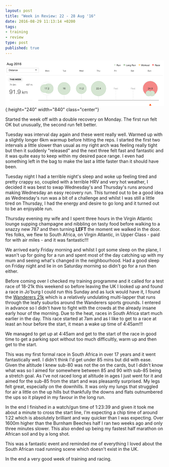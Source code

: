 ```yaml
---
layout: post
title: "Week in Review: 22 - 28 Aug '16"
date: 2016-08-29 11:13:14 +0200
tags:
- training
- review
type: post
published: true
---
```


![Week in Review: 22 - 28 Aug '16](/assets/week-in-review-22-28Aug16.png){:height="240" width="840" class="center"}

Started the week off with a double recovery on Monday.  The first run felt OK but unusually, the second run felt better.

Tuesday was interval day again and these went really well. Warmed up with a slightly longer 6km warmup before hitting the reps. I started the first two intervals a little slower than usual as my right arch was feeling really tight but then it suddenly "released" and the next three felt fast and fantastic and it was quite easy to keep within my desired pace range. I even had something left in the bag to make the last a little faster than it should have been.

Tuesday night I had a terrible night's sleep and woke up feeling tired and pretty crappy so, coupled with a terrible HRV and very hot weather, I decided it was best to swap Wednesday's and Thursday's runs around making Wednesday an easy recovery run. This turned out to be a good idea as Wednesday's run was a bit of a challenge and whilst I was still a little tired on Thursday, I had the energy and desire to go long and it turned out to be an enjoyable run.

Thursday evening my wife and I spent three hours in the Virgin Atlantic lounge supping champagne and nibbling on tasty food before walking to a snazzy new 787 and then turning **LEFT** the moment we walked in the door.  Yes folks, we flew to South Africa, on Virgin Atlantic, in Upper Class - paid for with air miles - and it was fantastic!!!

We arrived early Friday morning and whilst I got some sleep on the plane, I wasn't up for going for a run and spent most of the day catching up with my mum and seeing what's changed in the neighbourhood.  Had a good sleep on Friday night and lie in on Saturday morning so didn't go for a run then either.

Before coming over I checked my training programme and it called for a test race of 18-21k this weekend so before leaving the UK I looked up and found a race in Jo'burg I could run this Sunday and as luck would have it, I found the [Wanderers 21k](http://wacza.co.za/aucor-wanderers-road-race/) which is a relatively undulating multi-lapper that runs through the leafy suburbs around the Wanderers sports grounds. I entered in advance so I didn't have to fight with the crowds at the already insane early hour of the morning. Due to the heat, races in South Africa start much earlier in the day. This race started at 7am and as I like to get to a race at least an hour before the start, it mean a wake up time of 4:45am!!!

We managed to get up at 4:45am and get to the start of the race in good time to get a parking spot without too much difficultly, warm up and then get to the start.

This was my first formal race in South Africa in over 17 years and it went fantastically well. I didn't think I'd get under 85 mins but did with ease. Given the altitude I knew sub-80 was not the on the cards, but I didn't know what was so I aimed for somewhere between 85 and 90 with sub-85 being a stretch goal. As I've not raced long at altitude in ages I just went for it and aimed for the sub-85 from the start and was pleasantly surprised. My legs felt great, especially on the downhills. It was only my lungs that struggled for air a little on the up hills but thankfully the downs and flats outnumbered the ups so it played in my favour in the long run.

In the end I finished in a watch/gun time of 1:23:39 and given it took me about a minute to cross the start line, I'm expecting a chip time of around 1:22 which is absolutely brilliant and way quicker than I was expecting. Over 1600m higher than the Burnham Beeches half I ran two weeks ago and only three minutes slower.  This also ended up being my fastest half marathon on African soil and by a long shot.

This was a fantastic event and reminded me of everything I loved about the South African road running scene which doesn't exist in the UK.

In the end a very good week of training and racing.

